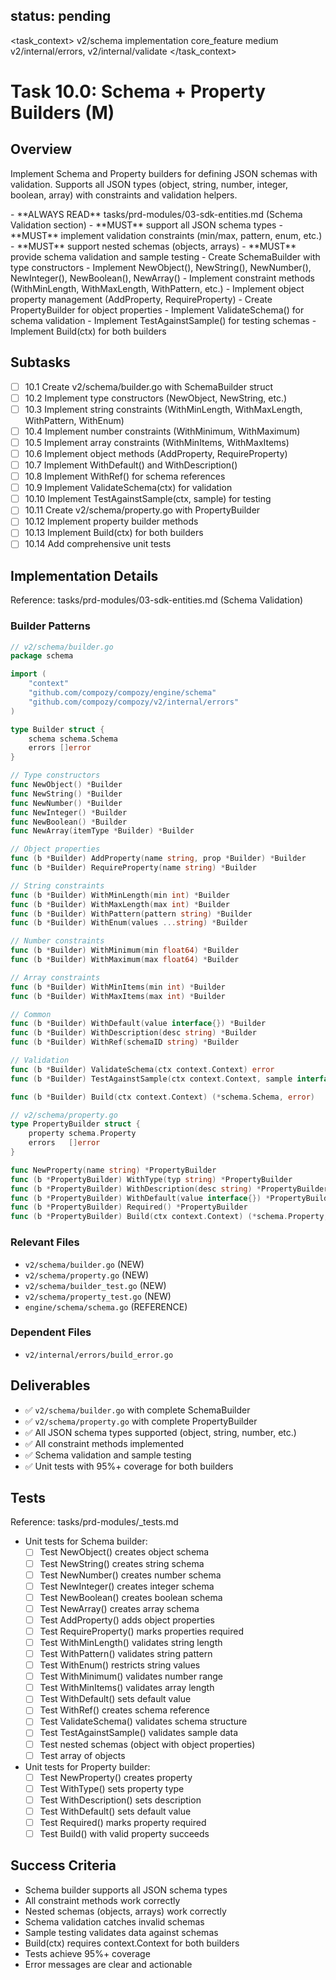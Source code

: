 ## status: pending

<task_context>
<domain>v2/schema</domain>
<type>implementation</type>
<scope>core_feature</scope>
<complexity>medium</complexity>
<dependencies>v2/internal/errors, v2/internal/validate</dependencies>
</task_context>

# Task 10.0: Schema + Property Builders (M)

## Overview

Implement Schema and Property builders for defining JSON schemas with validation. Supports all JSON types (object, string, number, integer, boolean, array) with constraints and validation helpers.

<critical>
- **ALWAYS READ** tasks/prd-modules/03-sdk-entities.md (Schema Validation section)
- **MUST** support all JSON schema types
- **MUST** implement validation constraints (min/max, pattern, enum, etc.)
- **MUST** support nested schemas (objects, arrays)
- **MUST** provide schema validation and sample testing
</critical>

<requirements>
- Create SchemaBuilder with type constructors
- Implement NewObject(), NewString(), NewNumber(), NewInteger(), NewBoolean(), NewArray()
- Implement constraint methods (WithMinLength, WithMaxLength, WithPattern, etc.)
- Implement object property management (AddProperty, RequireProperty)
- Create PropertyBuilder for object properties
- Implement ValidateSchema() for schema validation
- Implement TestAgainstSample() for testing schemas
- Implement Build(ctx) for both builders
</requirements>

## Subtasks

- [ ] 10.1 Create v2/schema/builder.go with SchemaBuilder struct
- [ ] 10.2 Implement type constructors (NewObject, NewString, etc.)
- [ ] 10.3 Implement string constraints (WithMinLength, WithMaxLength, WithPattern, WithEnum)
- [ ] 10.4 Implement number constraints (WithMinimum, WithMaximum)
- [ ] 10.5 Implement array constraints (WithMinItems, WithMaxItems)
- [ ] 10.6 Implement object methods (AddProperty, RequireProperty)
- [ ] 10.7 Implement WithDefault() and WithDescription()
- [ ] 10.8 Implement WithRef() for schema references
- [ ] 10.9 Implement ValidateSchema(ctx) for validation
- [ ] 10.10 Implement TestAgainstSample(ctx, sample) for testing
- [ ] 10.11 Create v2/schema/property.go with PropertyBuilder
- [ ] 10.12 Implement property builder methods
- [ ] 10.13 Implement Build(ctx) for both builders
- [ ] 10.14 Add comprehensive unit tests

## Implementation Details

Reference: tasks/prd-modules/03-sdk-entities.md (Schema Validation)

### Builder Patterns

```go
// v2/schema/builder.go
package schema

import (
    "context"
    "github.com/compozy/compozy/engine/schema"
    "github.com/compozy/compozy/v2/internal/errors"
)

type Builder struct {
    schema schema.Schema
    errors []error
}

// Type constructors
func NewObject() *Builder
func NewString() *Builder
func NewNumber() *Builder
func NewInteger() *Builder
func NewBoolean() *Builder
func NewArray(itemType *Builder) *Builder

// Object properties
func (b *Builder) AddProperty(name string, prop *Builder) *Builder
func (b *Builder) RequireProperty(name string) *Builder

// String constraints
func (b *Builder) WithMinLength(min int) *Builder
func (b *Builder) WithMaxLength(max int) *Builder
func (b *Builder) WithPattern(pattern string) *Builder
func (b *Builder) WithEnum(values ...string) *Builder

// Number constraints
func (b *Builder) WithMinimum(min float64) *Builder
func (b *Builder) WithMaximum(max float64) *Builder

// Array constraints
func (b *Builder) WithMinItems(min int) *Builder
func (b *Builder) WithMaxItems(max int) *Builder

// Common
func (b *Builder) WithDefault(value interface{}) *Builder
func (b *Builder) WithDescription(desc string) *Builder
func (b *Builder) WithRef(schemaID string) *Builder

// Validation
func (b *Builder) ValidateSchema(ctx context.Context) error
func (b *Builder) TestAgainstSample(ctx context.Context, sample interface{}) error

func (b *Builder) Build(ctx context.Context) (*schema.Schema, error)

// v2/schema/property.go
type PropertyBuilder struct {
    property schema.Property
    errors   []error
}

func NewProperty(name string) *PropertyBuilder
func (b *PropertyBuilder) WithType(typ string) *PropertyBuilder
func (b *PropertyBuilder) WithDescription(desc string) *PropertyBuilder
func (b *PropertyBuilder) WithDefault(value interface{}) *PropertyBuilder
func (b *PropertyBuilder) Required() *PropertyBuilder
func (b *PropertyBuilder) Build(ctx context.Context) (*schema.Property, error)
```

### Relevant Files

- `v2/schema/builder.go` (NEW)
- `v2/schema/property.go` (NEW)
- `v2/schema/builder_test.go` (NEW)
- `v2/schema/property_test.go` (NEW)
- `engine/schema/schema.go` (REFERENCE)

### Dependent Files

- `v2/internal/errors/build_error.go`

## Deliverables

- ✅ `v2/schema/builder.go` with complete SchemaBuilder
- ✅ `v2/schema/property.go` with complete PropertyBuilder
- ✅ All JSON schema types supported (object, string, number, etc.)
- ✅ All constraint methods implemented
- ✅ Schema validation and sample testing
- ✅ Unit tests with 95%+ coverage for both builders

## Tests

Reference: tasks/prd-modules/_tests.md

- Unit tests for Schema builder:
  - [ ] Test NewObject() creates object schema
  - [ ] Test NewString() creates string schema
  - [ ] Test NewNumber() creates number schema
  - [ ] Test NewInteger() creates integer schema
  - [ ] Test NewBoolean() creates boolean schema
  - [ ] Test NewArray() creates array schema
  - [ ] Test AddProperty() adds object properties
  - [ ] Test RequireProperty() marks properties required
  - [ ] Test WithMinLength() validates string length
  - [ ] Test WithPattern() validates string pattern
  - [ ] Test WithEnum() restricts string values
  - [ ] Test WithMinimum() validates number range
  - [ ] Test WithMinItems() validates array length
  - [ ] Test WithDefault() sets default value
  - [ ] Test WithRef() creates schema reference
  - [ ] Test ValidateSchema() validates schema structure
  - [ ] Test TestAgainstSample() validates sample data
  - [ ] Test nested schemas (object with object properties)
  - [ ] Test array of objects

- Unit tests for Property builder:
  - [ ] Test NewProperty() creates property
  - [ ] Test WithType() sets property type
  - [ ] Test WithDescription() sets description
  - [ ] Test WithDefault() sets default value
  - [ ] Test Required() marks property required
  - [ ] Test Build() with valid property succeeds

## Success Criteria

- Schema builder supports all JSON schema types
- All constraint methods work correctly
- Nested schemas (objects, arrays) work correctly
- Schema validation catches invalid schemas
- Sample testing validates data against schemas
- Build(ctx) requires context.Context for both builders
- Tests achieve 95%+ coverage
- Error messages are clear and actionable
